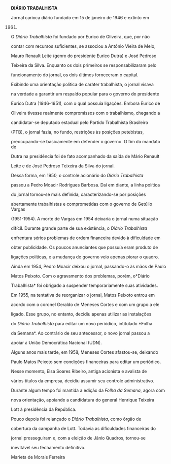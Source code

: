 **DIÁRIO TRABALHISTA**



Jornal carioca diário fundado em 15 de janeiro de 1946 e extinto em

1961.



O *Diário Trabalhista* foi fundado por Eurico de Oliveira, que, por não

contar com recursos suficientes, se associou a Antônio Vieira de Melo,

Mauro Renault Leite (genro do presidente Eurico Dutra) e José Pedroso

Teixeira da Silva. Enquanto os dois primeiros se responsabilizaram pelo

funcionamento do jornal, os dois últimos forneceram o capital.



Exibindo uma orientação política de caráter trabalhista, o jornal visava

na verdade a garantir um respaldo popular para o governo do presidente

Eurico Dutra (1946-1951), com o qual possuía ligações. Embora Eurico de

Oliveira tivesse realmente compromissos com o trabalhismo, chegando a

candidatar-se deputado estadual pelo Partido Trabalhista Brasileiro

(PTB), o jornal fazia, no fundo, restrições às posições petebistas,

preocupando-se basicamente em defender o governo. O fim do mandato de

Dutra na presidência foi de fato acompanhado da saída de Mário Renault

Leite e de José Pedroso Teixeira da Silva do jornal.



Dessa forma, em 1950, o controle acionário do *Diário Trabalhista*

passou a Pedro Moacir Rodrigues Barbosa. Daí em diante, a linha política

do jornal tornou-se mais definida, caracterizando-se por posições

abertamente trabalhistas e comprometidas com o governo de Getúlio Vargas

(1951-1954). A morte de Vargas em 1954 deixaria o jornal numa situação

difícil. Durante grande parte de sua existência, o *Diário Trabalhista*

enfrentara sérios problemas de ordem financeira devido à dificuldade em

obter publicidade. Os poucos anunciantes que possuía eram produto de

ligações políticas, e a mudança de governo veio apenas piorar o quadro.



Ainda em 1954, Pedro Moacir deixou o jornal, passando-o às mãos de Paulo

Matos Peixoto. Com o agravamento dos problemas, porém, o*Diário

Trabalhista* foi obrigado a suspender temporariamente suas atividades.

Em 1955, na tentativa de reorganizar o jornal, Matos Peixoto entrou em

acordo com o coronel Geraldo de Meneses Cortes e com um grupo a ele

ligado. Esse grupo, no entanto, decidiu apenas utilizar as instalações

do *Diário Trabalhista* para editar um novo periódico, intitulado *Folha

da Semana*. Ao contrário de seu antecessor, o novo jornal passou a

apoiar a União Democrática Nacional (UDN).



Alguns anos mais tarde, em 1958, Meneses Cortes afastou-se, deixando

Paulo Matos Peixoto sem condições financeiras para editar um periódico.

Nesse momento, Elsa Soares Ribeiro, antiga acionista e avalista de

vários títulos da empresa, decidiu assumir seu controle administrativo.

Durante algum tempo foi mantida a edição da *Folha da Semana*, agora com

nova orientação, apoiando a candidatura do general Henrique Teixeira

Lott à presidência da República.



Pouco depois foi relançado o *Diário Trabalhista*, como órgão de

cobertura da campanha de Lott. Todavia as dificuldades financeiras do

jornal prosseguiram e, com a eleição de Jânio Quadros, tornou-se

inevitável seu fechamento definitivo.



Marieta de Morais Ferreira




